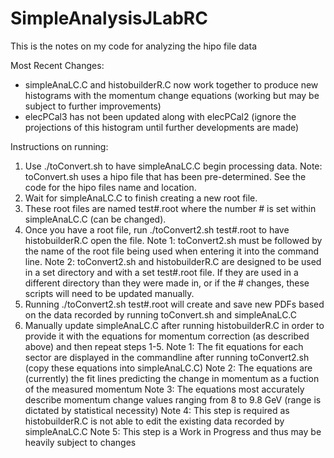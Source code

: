 # SimpleAnalysisJLabRC
This is the notes on my code for analyzing the hipo file data


Most Recent Changes:
* simpleAnaLC.C and histobuilderR.C now work together to produce new histograms with the momentum change equations (working but may be subject to further improvements)
* elecPCal3 has not been updated along with elecPCal2 (ignore the projections of this histogram until further developments are made)


Instructions on running:
1) Use ./toConvert.sh to have simpleAnaLC.C begin processing data.
Note: toConvert.sh uses a hipo file that has been pre-determined. See the code for the hipo files name and location.
2) Wait for simpleAnaLC.C to finish creating a new root file.
3) These root files are named test#.root where the number # is set within simpleAnaLC.C (can be changed).
4) Once you have a root file, run ./toConvert2.sh test#.root to have histobuilderR.C open the file.
Note 1: toConvert2.sh must be followed by the name of the root file being used when entering it into the command line.
Note 2: toConvert2.sh and histobuilderR.C are designed to be used in a set directory and with a set test#.root file.
If they are used in a different directory than they were made in, or if the # changes, these scripts will need to be updated manually.
5) Running ./toConvert2.sh test#.root will create and save new PDFs based on the data recorded by running toConvert.sh and simpleAnaLC.C
6) Manually update simpleAnaLC.C after running histobuilderR.C in order to provide it with the equations for momentum correction (as described above) and then repeat steps 1-5.
Note 1: The fit equations for each sector are displayed in the commandline after running toConvert2.sh (copy these equations into simpleAnaLC.C)
Note 2: The equations are (currently) the fit lines predicting the change in momentum as a fuction of the measured momentum
Note 3: The equations most accurately describe momentum change values ranging from 8 to 9.8 GeV (range is dictated by statistical necessity)
Note 4: This step is required as histobuilderR.C is not able to edit the existing data recorded by simpleAnaLC.C 
Note 5: This step is a Work in Progress and thus may be heavily subject to changes
